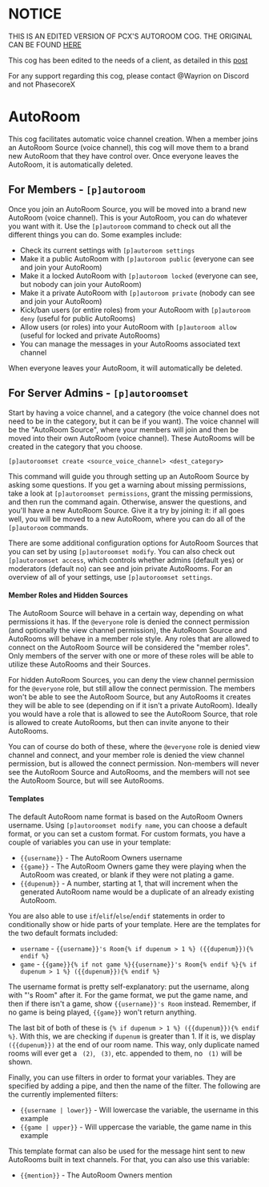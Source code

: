 # NOTICE
THIS IS AN EDITED VERSION OF PCX'S AUTOROOM COG. THE ORIGINAL CAN BE FOUND [HERE](https://github.com/PhasecoreX/PCXCogs/blob/master/autoroom)

This cog has been edited to the needs of a client, as detailed in this [post](https://cogboard.discord.red/t/35-some-cog-requests/1284)

For any support regarding this cog, please contact @Wayrion on Discord and not PhasecoreX

# AutoRoom

This cog facilitates automatic voice channel creation. When a member joins an AutoRoom Source (voice channel), this cog will move them to a brand new AutoRoom that they have control over. Once everyone leaves the AutoRoom, it is automatically deleted.

## For Members - `[p]autoroom`

Once you join an AutoRoom Source, you will be moved into a brand new AutoRoom (voice channel). This is your AutoRoom, you can do whatever you want with it. Use the `[p]autoroom` command to check out all the different things you can do. Some examples include:

-   Check its current settings with `[p]autoroom settings`
-   Make it a public AutoRoom with `[p]autoroom public` (everyone can see and join your AutoRoom)
-   Make it a locked AutoRoom with `[p]autoroom locked` (everyone can see, but nobody can join your AutoRoom)
-   Make it a private AutoRoom with `[p]autoroom private` (nobody can see and join your AutoRoom)
-   Kick/ban users (or entire roles) from your AutoRoom with `[p]autoroom deny` (useful for public AutoRooms)
-   Allow users (or roles) into your AutoRoom with `[p]autoroom allow` (useful for locked and private AutoRooms)
-   You can manage the messages in your AutoRooms associated text channel

When everyone leaves your AutoRoom, it will automatically be deleted.

## For Server Admins - `[p]autoroomset`

Start by having a voice channel, and a category (the voice channel does not need to be in the category, but it can be if you want). The voice channel will be the "AutoRoom Source", where your members will join and then be moved into their own AutoRoom (voice channel). These AutoRooms will be created in the category that you choose.

```
[p]autoroomset create <source_voice_channel> <dest_category>
```

This command will guide you through setting up an AutoRoom Source by asking some questions. If you get a warning about missing permissions, take a look at `[p]autoroomset permissions`, grant the missing permissions, and then run the command again. Otherwise, answer the questions, and you'll have a new AutoRoom Source. Give it a try by joining it: if all goes well, you will be moved to a new AutoRoom, where you can do all of the `[p]autoroom` commands.

There are some additional configuration options for AutoRoom Sources that you can set by using `[p]autoroomset modify`. You can also check out `[p]autoroomset access`, which controls whether admins (default yes) or moderators (default no) can see and join private AutoRooms. For an overview of all of your settings, use `[p]autoroomset settings`.

#### Member Roles and Hidden Sources

The AutoRoom Source will behave in a certain way, depending on what permissions it has. If the `@everyone` role is denied the connect permission (and optionally the view channel permission), the AutoRoom Source and AutoRooms will behave in a member role style. Any roles that are allowed to connect on the AutoRoom Source will be considered the "member roles". Only members of the server with one or more of these roles will be able to utilize these AutoRooms and their Sources.

For hidden AutoRoom Sources, you can deny the view channel permission for the `@everyone` role, but still allow the connect permission. The members won't be able to see the AutoRoom Source, but any AutoRooms it creates they will be able to see (depending on if it isn't a private AutoRoom). Ideally you would have a role that is allowed to see the AutoRoom Source, that role is allowed to create AutoRooms, but then can invite anyone to their AutoRooms.

You can of course do both of these, where the `@everyone` role is denied view channel and connect, and your member role is denied the view channel permission, but is allowed the connect permission. Non-members will never see the AutoRoom Source and AutoRooms, and the members will not see the AutoRoom Source, but will see AutoRooms.

#### Templates

The default AutoRoom name format is based on the AutoRoom Owners username. Using `[p]autoroomset modify name`, you can choose a default format, or you can set a custom format. For custom formats, you have a couple of variables you can use in your template:

-   `{{username}}` - The AutoRoom Owners username
-   `{{game}}` - The AutoRoom Owners game they were playing when the AutoRoom was created, or blank if they were not plating a game.
-   `{{dupenum}}` - A number, starting at 1, that will increment when the generated AutoRoom name would be a duplicate of an already existing AutoRoom.

You are also able to use `if`/`elif`/`else`/`endif` statements in order to conditionally show or hide parts of your template. Here are the templates for the two default formats included:

-   `username` - `{{username}}'s Room{% if dupenum > 1 %} ({{dupenum}}){% endif %}`
-   `game` - `{{game}}{% if not game %}{{username}}'s Room{% endif %}{% if dupenum > 1 %} ({{dupenum}}){% endif %}`

The username format is pretty self-explanatory: put the username, along with "'s Room" after it. For the game format, we put the game name, and then if there isn't a game, show `{{username}}'s Room` instead. Remember, if no game is being played, `{{game}}` won't return anything.

The last bit of both of these is `{% if dupenum > 1 %} ({{dupenum}}){% endif %}`. With this, we are checking if `dupenum` is greater than 1. If it is, we display ` ({{dupenum}})` at the end of our room name. This way, only duplicate named rooms will ever get a ` (2)`, ` (3)`, etc. appended to them, no ` (1)` will be shown.

Finally, you can use filters in order to format your variables. They are specified by adding a pipe, and then the name of the filter. The following are the currently implemented filters:

-   `{{username | lower}}` - Will lowercase the variable, the username in this example
-   `{{game | upper}}` - Will uppercase the variable, the game name in this example

This template format can also be used for the message hint sent to new AutoRooms built in text channels. For that, you can also use this variable:

-   `{{mention}}` - The AutoRoom Owners mention
